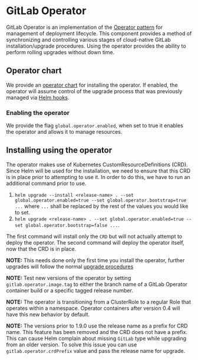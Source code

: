 # GitLab Operator

GitLab Operator is an implementation of the [Operator pattern](https://coreos.com/blog/introducing-operators.html) for management of deployment lifecycle. This component provides a method of synchronizing and controlling various stages of cloud-native GitLab installation/upgrade procedures. Using the operator provides the ability to perform rolling upgrades without down time.

## Operator chart

We provide an [operator chart](https://gitlab.com/gitlab-org/charts/gitlab/tree/master/charts/gitlab/charts/operator) for installing the operator. If enabled, the operator will assume control of the upgrade process that was previously managed via [Helm hooks](https://helm.sh/docs/developing_charts/#hooks).

### Enabling the operator

We provide the flag `global.operator.enabled`, when set to true it enables the operator and allows it to manage resources.

## Installing using the operator

The operator makes use of Kubernetes CustomResourceDefinitions (CRD). Since Helm will be used for the installation, we need to ensure that this CRD is in place prior to attempting to use it. In order to do this, we have to run an additional command prior to use.

1. `helm upgrade --install <release-name> . --set global.operator.enabled=true --set global.operator.bootstrap=true ...` where `...` shall be replaced by the rest of the values you would like to set.
1. `helm upgrade <release-name> . --set global.operator.enabled=true --set global.operator.bootstrap=false ...`.

The first command will install only the `CRD` but will not actually attempt to deploy the operator. The second command will deploy the operator itself, now that the CRD is in place.

**NOTE:** This needs done only the first time you install the operator, further upgrades will follow the normal [upgrade procedures](./upgrade.md)

**NOTE:** Test new versions of the operator by setting `gitlab.operator.image.tag` to either the branch name of a GitLab Operator container build or a specific tagged release number.

**NOTE:** The operator is transitioning from a ClusterRole to a regular Role that operates within a namespace. Operator containers after version 0.4 will have this new behavior by default.

**NOTE:** The versions prior to 1.9.0 use the release name as a prefix for CRD name. This feature has been removed and the CRD does not have a prefix. This can cause Helm complain about missing `GitLab` type while upgrading from an older version. To solve this issue you can use `gitlab.operator.crdPrefix` value and pass the release name for upgrade.
